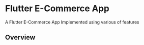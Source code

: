 # Flutter E-Commerce App

A Flutter E-Commerce App Implemented using various of features 

## Overview
